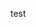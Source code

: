 <!-- This repository *does not* accept pull requests (PRs). All pull requests will be closed. See CONTRIBUTING.md for further details. -->
test
